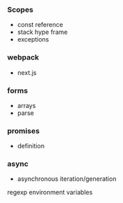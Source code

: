 ### Scopes
- const reference
- stack hype frame
- exceptions

### webpack
- next.js

### forms
- arrays
- parse

### promises
- definition

### async
- asynchronous iteration/generation

regexp
environment variables
